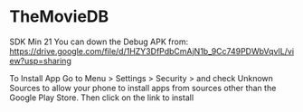 # TheMovieDB
SDK Min 21
You can down the Debug APK from:
https://drive.google.com/file/d/1HZY3DfPdbCmAjN1b_9Cc749PDWbVqvIL/view?usp=sharing

To Install App
Go to Menu > Settings > Security > and check Unknown Sources 
to allow your phone to install apps from sources other than the Google Play Store.
Then click on the link to install